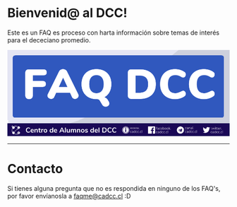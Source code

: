 # Bienvenid@ al DCC!

Este es un FAQ es proceso con harta información sobre temas de interés para el dececiano promedio. 

![Portada FAQs](_static/Home/MiniBannerFAQ.png)

---

# Contacto

Si tienes alguna pregunta que no es respondida en ninguno de los FAQ's, por favor envíanosla a faqme@cadcc.cl :D
